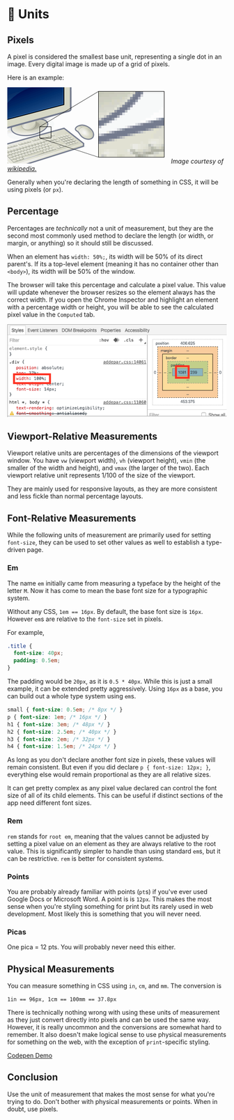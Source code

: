 # :eyes: Units

## Pixels

A pixel is considered the smallest base unit, representing a single dot in an image. Every digital image is made up of a grid of pixels.

Here is an example:

![pixel example](../images/pixel.png)
*Image courtesy of [wikipedia.](https://en.wikipedia.org/wiki/Pixel)*

Generally when you're declaring the length of something in CSS, it will be using pixels (or `px`).

## Percentage

Percentages are *technically* not a unit of measurement, but they are the second most commonly used method to declare the length (or width, or margin, or anything) so it should still be discussed.

When an element has `width: 50%;`, its width will be 50% of its direct parent's. If its a top-level element (meaning it has no container other than `<body>`), its width will be 50% of the window.

The browser will take this percentage and calculate a pixel value. This value will update whenever the browser resizes so the element always has the correct width. If you open the Chrome Inspector and highlight an element with a percentage width or height, you will be able to see the calculated pixel value in the `Computed` tab.

![chrome inspector](../images/chrome-inspector.png)

## Viewport-Relative Measurements

Viewport relative units are percentages of the dimensions of the viewport window. You have `vw` (viewport width), `vh` (viewport height), `vmin` (the smaller of the width and height), and `vmax` (the larger of the two). Each viewport relative unit represents 1/100 of the size of the viewport.

They are mainly used for responsive layouts, as they are more consistent and less fickle than normal percentage layouts.

## Font-Relative Measurements

While the following units of measurement are primarily used for setting `font-size`, they can be used to set other values as well to establish a type-driven page.

### Em

The name `em` initially came from measuring a typeface by the height of the letter `M`. Now it has come to mean the base font size for a typographic system.

Without any CSS, `1em == 16px`. By default, the base font size is `16px`. However `em`s are relative to the `font-size` set in pixels.

For example,

```CSS
.title {
  font-size: 40px;
  padding: 0.5em;
}
```

The padding would be `20px`, as it is `0.5 * 40px`. While this is just a small example, it can be extended pretty aggressively. Using `16px` as a base, you can build out a whole type system using `em`s.

```CSS
small { font-size: 0.5em; /* 8px */ }
p { font-size: 1em; /* 16px */ }
h1 { font-size: 3em; /* 48px */ }
h2 { font-size: 2.5em; /* 40px */ }
h3 { font-size: 2em; /* 32px */ }
h4 { font-size: 1.5em; /* 24px */ }
```

As long as you don't declare another font size in pixels, these values will remain consistent. But even if you did declare `p { font-size: 12px; }`, everything else would remain proportional as they are all relative sizes.

It can get pretty complex as any pixel value declared can control the font size of all of its child elements. This can be useful if distinct sections of the app need different font sizes.

### Rem

`rem` stands for `root em`, meaning that the values cannot be adjusted by setting a pixel value on an element as they are always relative to the root value. This is significantly simpler to handle than using standard `em`s, but it can be restrictive. `rem` is better for consistent systems.

### Points

You are probably already familiar with points (`pt`s) if you've ever used Google Docs or Microsoft Word. A point is is `12px`. This makes the most sense when you're styling something for print but its rarely used in web development. Most likely this is something that you will never need.  

### Picas

One pica = 12 pts. You will probably never need this either.

## Physical Measurements

You can measure something in CSS using `in`, `cm`, and `mm`. The conversion is

```
1in == 96px, 1cm == 100mm == 37.8px
```

There is technically nothing wrong with using these units of measurement as they just convert directly into pixels and can be used the same way. However, it is really uncommon and the conversions are somewhat hard to remember. It also doesn't make logical sense to use physical measurements for something on the web, with the exception of `print`-specific styling.

[Codepen Demo](http://codepen.io/raemadeline/pen/KgzjoR)

## Conclusion

Use the unit of measurement that makes the most sense for what you're trying to do. Don't bother with physical measurements or points. When in doubt, use pixels.
